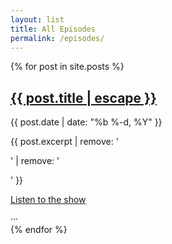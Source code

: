 ```yaml
---
layout: list
title: All Episodes
permalink: /episodes/
---
```


{% for post in site.posts %}
<article>
  <h2>
    <a href="{{ post.url | relative_url }}">
      {{ post.title | escape }}
    </a>
  </h2>
  <p class="date">
    <time datetime="{{ page.date }}" itemprop="datePublished">
      {{ post.date | date: "%b %-d, %Y" }}
    </time>
  </p>
  <p>
    {{ post.excerpt | remove: '<p>' | remove: '</p>' }}
  </p>
  <p>
    <a class="btn" href="{{ post.url | relative_url }}">Listen to the show</a>
  </p>
</article>
<div class="dot-divider">&middot;&middot;&middot;</div>
{% endfor %}
